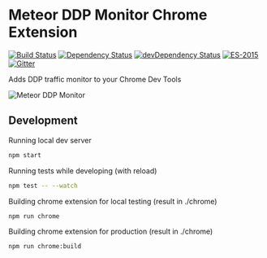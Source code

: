 # Meteor DDP Monitor Chrome Extension 
[![Build Status](https://travis-ci.org/thebakeryio/meteor-ddp-monitor.svg)](https://travis-ci.org/thebakeryio/meteor-ddp-monitor) 
[![Dependency Status](https://david-dm.org/thebakeryio/meteor-ddp-monitor.svg)](https://david-dm.org/thebakeryio/meteor-ddp-monitor)
[![devDependency Status](https://david-dm.org/thebakeryio/meteor-ddp-monitor/dev-status.svg)](https://david-dm.org/thebakeryio/meteor-ddp-monitor#info=devDependencies)
[![ES-2015](https://img.shields.io/badge/ES-2015-brightgreen.svg)](https://babeljs.io/docs/learn-es2015/)
[![Gitter](https://badges.gitter.im/thebakeryio/meteor-ddp-monitor.svg)](https://gitter.im/thebakeryio/meteor-ddp-monitor?utm_source=badge&utm_medium=badge&utm_campaign=pr-badge)

Adds DDP traffic monitor to your Chrome Dev Tools

![Meteor DDP Monitor](https://dl.dropboxusercontent.com/u/9224326/ddp-monitor/ddp0.4.gif)

## Development

Running local dev server

```bash
npm start
```

Running tests while developing (with reload)

```bash
npm test -- --watch
```

Building chrome extension for local testing (result in ./chrome)

```bash
npm run chrome
```

Building chrome extension for production (result in ./chrome)

```bash
npm run chrome:build
```